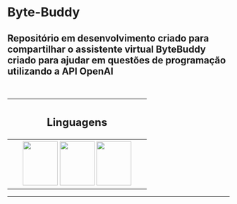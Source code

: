 # Byte-Buddy

<p> <h2> Repositório em desenvolvimento criado para compartilhar o assistente virtual ByteBuddy criado para ajudar em questões de programação utilizando a API OpenAI</h2> </p> <br>

<table align="center">
  <tr>
    <th width=300> <h2> Linguagens </h2> </th>
  </tr>
  <tr>
    <th width=300>
        <img src="https://cdn.jsdelivr.net/gh/devicons/devicon/icons/html5/html5-original.svg" width=79, height=100 />
        <img src="https://cdn.jsdelivr.net/gh/devicons/devicon/icons/css3/css3-original.svg" width=79, height=100 /> 
        <img src="https://cdn.jsdelivr.net/gh/devicons/devicon/icons/javascript/javascript-original.svg" width=79, height=100/>    
    </th>
  </tr>

</table>

<hr>

